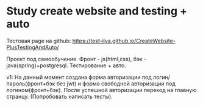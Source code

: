 # Study create website and testing + auto

Тестовая page на github: https://test-ilya.github.io/CreateWebsite-PlusTestingAndAuto/

Проект под самообучение. Фронт - js(html,css), бэк - java(spring)+postgresql. Тестирование + авто.

v1: На данный момент создана форма авторизации под логин/пароль(фронт+бэк без jwt) и форма свободной авторизации под логином(фронт+бэк). После успешной авторизации переход на главную странцу. (Попробовать написать тесты).
